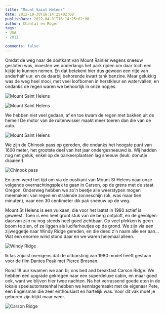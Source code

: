 ```yaml
---
title: "Mount Saint Helens"
date: 2012-10-30T16:14:25+02:00
publishDate: 2022-04-01T16:14:25+02:00
author: Chantal en Roger
tags:
- USA
- 2012

comments: false
---
```


Omdat de weg naar de oostkant van Mount Rainier wegens sneeuw gesloten was, moesten we onderlangs het park rijden om daar toch een kijkje te kunnen nemen. En dat betekent hier dus gewoon een ritje van anderhalf uur, en de daarbij behorende kwart tank benzine. Maar gelukkig was de weg heel mooi, met veel loofbomen in herstkleur en watervallen, en ondanks de regen waren we behoorlijk in onze nopjes.

![Mount Saint Helens](./images/IMG_1755.JPG)

![Mount Saint Helens](./images/IMG_1770.JPG)

We hebben niet veel gedaan, af en toe kwam de regen met bakken uit de hemel! De motor van de ruitenwisser maakt meer toeren dan die van de auto.

![Mount Saint Helens](./images/IMG_1783.JPG)

We zijn de Chinook pass op gereden, die ondanks het hoogste punt van 1600 meter, het grootste deel van het jaar ondergesneeuwd is. Wij hadden nog net geluk, enkel op de parkeerplaatsen lag sneeuw (leuk: donutje draaien!).

![Chinook pass](./images/IMG_1764.JPG)

En toen werd het tijd om via de oostkant van Mount St Helens naar onze volgende overnachtingsplek te gaan in Carson, op de grens met de staat Oregon. Onderweg hebben we zo'n beetje alle weerstypen mogen meemaken: van regen en stralende zonneschijn (ok, was maar tien minuten), naar een 30 centimeter dik pak sneeuw op de weg.

Mount St Helens is een vulkaan, die voor het laatst in 1980 actief is geweest. Toen is een heel groot stuk van de berg ontploft, en de gevolgen daarvan zijn nu nog steeds heel goed zichtbaar. Op veel plekken is geen boom te zien, of ze liggen als luciferhoutjes op de grond. We zijn via een zijweggetje naar Windy Ridge gereden, en die deed z'n naam alle eer aan... Wat een enorme wind stond daar en we waren helemaal alleen.

![Windy Ridge](./images/IMG_1810.JPG)

Ik las zojuist overigens dat de uitbarsting van 1980 model heeft gestaan voor de film Dantes Peak met Pierce Brosnan.

Rond 18 uur kwamen we aan bij ons bed and breakfast Carson Ridge. We hebben een upgrade gekregen naar een superdeluxe cabin, en maar goed ook, want we blijven hier twee nachten. Na het verrassend goede eten in de lokale speelautomatenhal hebben we kennisgemaakt met de eigenaar Pete, een Engelsman die zeer enthousiast en hartelijk was. Voor dit vak moet je geboren zijn blijkt maar weer.

![Carson Ridge](./images/IMG_1894.JPG)
